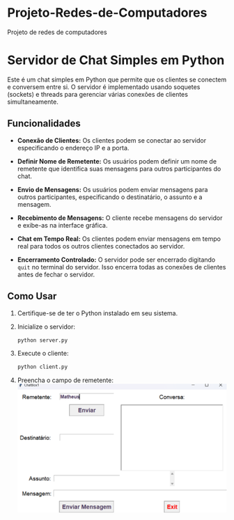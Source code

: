 # Projeto-Redes-de-Computadores
Projeto de redes de computadores

# Servidor de Chat Simples em Python

Este é um chat simples em Python que permite que os clientes se conectem e conversem entre si. O servidor é implementado usando soquetes (sockets) e threads para gerenciar várias conexões de clientes simultaneamente.

## Funcionalidades

- **Conexão de Clientes:** Os clientes podem se conectar ao servidor especificando o endereço IP e a porta.
  
- **Definir Nome de Remetente:** Os usuários podem definir um nome de remetente que identifica suas mensagens para outros participantes do chat.

- **Envio de Mensagens:** Os usuários podem enviar mensagens para outros participantes, especificando o destinatário, o assunto e a mensagem.

- **Recebimento de Mensagens:** O cliente recebe mensagens do servidor e exibe-as na interface gráfica.

- **Chat em Tempo Real:** Os clientes podem enviar mensagens em tempo real para todos os outros clientes conectados ao servidor.

- **Encerramento Controlado:** O servidor pode ser encerrado digitando `quit` no terminal do servidor. Isso encerra todas as conexões de clientes antes de fechar o servidor.

## Como Usar

1. Certifique-se de ter o Python instalado em seu sistema.

2. Inicialize o servidor:
   	 ```bash
   python server.py
3. Execute o cliente:
    ```bash
   python client.py
4. Preencha o campo de remetente:
   ![Exemplo](image.png)




